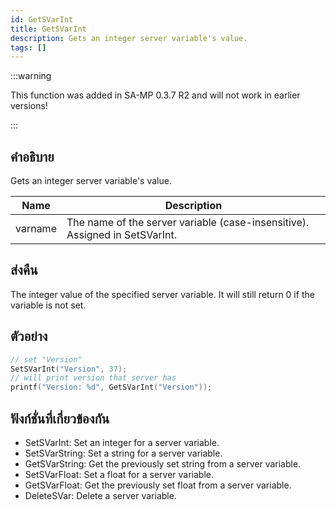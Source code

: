 ```yaml
---
id: GetSVarInt
title: GetSVarInt
description: Gets an integer server variable's value.
tags: []
---
```


:::warning

This function was added in SA-MP 0.3.7 R2 and will not work in earlier versions!

:::

## คำอธิบาย

Gets an integer server variable's value.


| Name | Description |
|------|-------------|
|varname | The name of the server variable (case-insensitive). Assigned in SetSVarInt.|


## ส่งคืน

The integer value of the specified server variable. It will still return 0 if the variable is not set.


## ตัวอย่าง


```c
// set "Version"
SetSVarInt("Version", 37);
// will print version that server has
printf("Version: %d", GetSVarInt("Version"));
```


## ฟังก์ชั่นที่เกี่ยวข้องกัน


-  SetSVarInt: Set an integer for a server variable.
-  SetSVarString: Set a string for a server variable.
-  GetSVarString: Get the previously set string from a server variable.
-  SetSVarFloat: Set a float for a server variable.
-  GetSVarFloat: Get the previously set float from a server variable.
-  DeleteSVar: Delete a server variable.